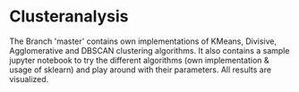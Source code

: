 # Clusteranalysis

The Branch 'master' contains own implementations of KMeans, Divisive, Agglomerative and DBSCAN clustering algorithms.
It also contains a sample jupyter notebook to try the different algorithms (own implementation & usage of sklearn) and play around with their parameters.
All results are visualized.
